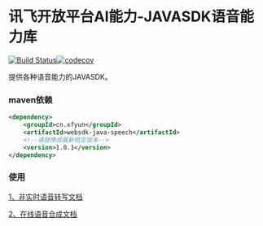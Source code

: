 # 讯飞开放平台AI能力-JAVASDK语音能力库

[![Build Status](https://travis-ci.com/iFLYTEK-OP/websdk-java-speech.svg?branch=main)](https://www.travis-ci.com/iFLYTEK-OP/websdk-java-speech)[![codecov](https://codecov.io/gh/iFLYTEK-OP/websdk-java-speech/branch/main/graph/badge.svg?token=KQRe0Igv9b)](https://codecov.io/gh/iFLYTEK-OP/websdk-java-speech)

提供各种语音能力的JAVASDK。

### maven依赖
```xml
<dependency>
    <groupId>cn.xfyun</groupId>
    <artifactId>websdk-java-speech</artifactId>
    <!--请替换成最新稳定版本-->
    <version>1.0.1</version>
</dependency>
```

### 使用

[1、非实时语音转写文档](https://github.com/iFLYTEK-OP/websdk-java-speech/blob/main/lfasr.md)


[2、在线语音合成文档](https://github.com/iFLYTEK-OP/websdk-java-speech/blob/main/tts.md)

